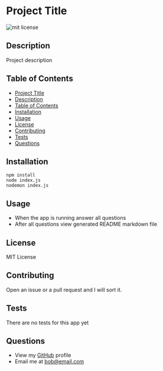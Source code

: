 # Project Title

![mit license](https://img.shields.io/badge/license-MIT-green) 

## Description

Project description 

## Table of Contents

  - [Project Title](#project-title-question-1---input)
  - [Description](#description)
  - [Table of Contents](#table-of-contents)
  - [Installation](#installation)
  - [Usage](#usage)
  - [License](#license)
  - [Contributing](#contributing)
  - [Tests](#tests)
  - [Questions](#questions)

## Installation
```
npm install
node index.js
nodemon index.js
```

## Usage

- When the app is running answer all questions
- After all questions view generated README markdown file

## License

MIT License 

## Contributing

Open an issue or a pull request and I will sort it.

## Tests

There are no tests for this app yet

## Questions

- View my [GitHub](https://github.com/Nrasool21) profile
- Email me at bob@email.com 
